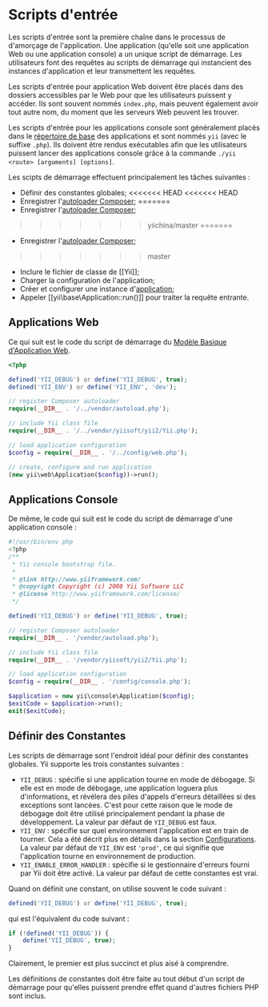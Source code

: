 Scripts d'entrée
=============

Les scripts d'entrée sont la première chaîne dans le processus de d'amorçage de l'application. Une application (qu'elle
soit une application Web ou une application console) a un unique script de démarrage. Les utilisateurs font des 
requêtes au scripts de démarrage qui instancient des instances d'application et leur transmettent les requêtes.

Les scripts d'entrée pour application Web doivent être placés dans des dossiers accessibles par le Web pour que les 
utilisateurs puissent y accéder. Ils sont souvent nommés `index.php`, mais peuvent également avoir tout autre nom,
du moment que les serveurs Web peuvent les trouver.

Les scripts d'entrée pour les applications console sont généralement placés dans le [répertoire de base](structure-applications.md)
des applications et sont nommés `yii` (avec le suffixe `.php`). Ils doivent être rendus exécutables afin que les 
utilisateurs puissent lancer des applications console grâce à la commande `./yii <route> [arguments] [options]`.

Les scipts de démarrage effectuent principalement les tâches suivantes :

* Définir des constantes globales;
<<<<<<< HEAD
<<<<<<< HEAD
* Enregistrer l'[autoloader Composer](http://getcomposer.org/doc/01-basic-usage.md#autoloading);
=======
* Enregistrer l'[autoloader Composer](https://getcomposer.org/doc/01-basic-usage.md#autoloading);
>>>>>>> yiichina/master
=======
* Enregistrer l'[autoloader Composer](https://getcomposer.org/doc/01-basic-usage.md#autoloading);
>>>>>>> master
* Inclure le fichier de classe de [[Yii]];
* Charger la configuration de l'application;
* Créer et configurer une instance d'[application](structure-applications.md);
* Appeler [[yii\base\Application::run()]] pour traiter la requête entrante.


## Applications Web <span id="web-applications"></span>

Ce qui suit est le code du script de démarrage du [Modèle Basique d'Application Web](start-installation.md).

```php
<?php

defined('YII_DEBUG') or define('YII_DEBUG', true);
defined('YII_ENV') or define('YII_ENV', 'dev');

// register Composer autoloader
require(__DIR__ . '/../vendor/autoload.php');

// include Yii class file
require(__DIR__ . '/../vendor/yiisoft/yii2/Yii.php');

// load application configuration
$config = require(__DIR__ . '/../config/web.php');

// create, configure and run application
(new yii\web\Application($config))->run();
```


## Applications Console <span id="console-applications"></span>

De même, le code qui suit est le code du script de démarrage d'une application console :

```php
#!/usr/bin/env php
<?php
/**
 * Yii console bootstrap file.
 *
 * @link http://www.yiiframework.com/
 * @copyright Copyright (c) 2008 Yii Software LLC
 * @license http://www.yiiframework.com/license/
 */

defined('YII_DEBUG') or define('YII_DEBUG', true);

// register Composer autoloader
require(__DIR__ . '/vendor/autoload.php');

// include Yii class file
require(__DIR__ . '/vendor/yiisoft/yii2/Yii.php');

// load application configuration
$config = require(__DIR__ . '/config/console.php');

$application = new yii\console\Application($config);
$exitCode = $application->run();
exit($exitCode);
```


## Définir des Constantes <span id="defining-constants"></span>

Les scripts de démarrage sont l'endroit idéal pour définir des constantes globales. Yii supporte les trois constantes suivantes :

* `YII_DEBUG` : spécifie si une application tourne en mode de débogage. Si elle est en mode de débogage, une 
  application loguera plus d'informations, et révélera des piles d'appels d'erreurs détaillées si des exceptions
  sont lancées. C'est pour cette raison que le mode de débogage doit être utilisé principalement pendant la phase
  de développement. La valeur par défaut de `YII_DEBUG` est faux.
* `YII_ENV` : spécifie sur quel environnement l'application est en train de tourner. Cela a été décrit plus en détails
  dans la section [Configurations](concept-configurations.md#environment-constants). La valeur par défaut de `YII_ENV` 
  est `'prod'`, ce qui signifie que l'application tourne en environnement de production.
* `YII_ENABLE_ERROR_HANDLER` : spécifie si le gestionnaire d'erreurs fourni par Yii doit être activé. La valeur par 
  défaut de cette constantes est vrai.

Quand on définit une constant, on utilise souvent le code suivant :

```php
defined('YII_DEBUG') or define('YII_DEBUG', true);
```

qui est l'équivalent du code suivant :

```php
if (!defined('YII_DEBUG')) {
    define('YII_DEBUG', true);
}
```

Clairement, le premier est plus succinct et plus aisé à comprendre.

Les définitions de constantes doit être faite au tout début d'un script de démarrage pour qu'elles puissent prendre 
effet quand d'autres fichiers PHP sont inclus.
